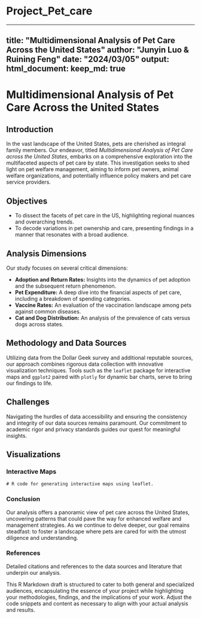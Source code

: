 # Project_Pet_care
---
title: "Multidimensional Analysis of Pet Care Across the United States"
author: "Junyin Luo & Ruining Feng"
date: "2024/03/05"
output: 
  html_document:
    keep_md: true
---

# Multidimensional Analysis of Pet Care Across the United States

## Introduction

In the vast landscape of the United States, pets are cherished as integral family members. Our endeavor, titled *Multidimensional Analysis of Pet Care across the United States*, embarks on a comprehensive exploration into the multifaceted aspects of pet care by state. This investigation seeks to shed light on pet welfare management, aiming to inform pet owners, animal welfare organizations, and potentially influence policy makers and pet care service providers.

## Objectives

- To dissect the facets of pet care in the US, highlighting regional nuances and overarching trends.
- To decode variations in pet ownership and care, presenting findings in a manner that resonates with a broad audience.

## Analysis Dimensions

Our study focuses on several critical dimensions:

- **Adoption and Return Rates:** Insights into the dynamics of pet adoption and the subsequent return phenomenon.
- **Pet Expenditure:** A deep dive into the financial aspects of pet care, including a breakdown of spending categories.
- **Vaccine Rates:** An evaluation of the vaccination landscape among pets against common diseases.
- **Cat and Dog Distribution:** An analysis of the prevalence of cats versus dogs across states.

## Methodology and Data Sources

Utilizing data from the Dollar Geek survey and additional reputable sources, our approach combines rigorous data collection with innovative visualization techniques. Tools such as the `leaflet` package for interactive maps and `ggplot2` paired with `plotly` for dynamic bar charts, serve to bring our findings to life.

## Challenges

Navigating the hurdles of data accessibility and ensuring the consistency and integrity of our data sources remains paramount. Our commitment to academic rigor and privacy standards guides our quest for meaningful insights.

## Visualizations

### Interactive Maps

```{r}
# R code for generating interactive maps using leaflet.

```

### Conclusion
Our analysis offers a panoramic view of pet care across the United States, uncovering patterns that could pave the way for enhanced welfare and management strategies. As we continue to delve deeper, our goal remains steadfast: to foster a landscape where pets are cared for with the utmost diligence and understanding.

### References
Detailed citations and references to the data sources and literature that underpin our analysis.

This R Markdown draft is structured to cater to both general and specialized audiences, encapsulating the essence of your project while highlighting your methodologies, findings, and the implications of your work. Adjust the code snippets and content as necessary to align with your actual analysis and results.

